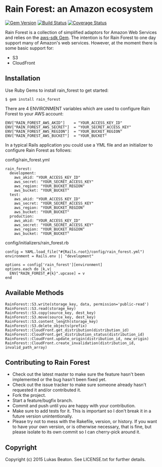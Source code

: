 # Rain Forest: an Amazon ecosystem

[![Gem Version](https://badge.fury.io/rb/rain_forest.svg)](https://badge.fury.io/rb/rain_forest)
[![Build Status](https://travis-ci.org/LukasBeaton/rain_forest.svg?branch=master)](https://travis-ci.org/LukasBeaton/rain_forest)
[![Coverage Status](https://coveralls.io/repos/LukasBeaton/rain_forest/badge.svg?branch=master&service=github)](https://coveralls.io/github/LukasBeaton/rain_forest?branch=master)

Rain Forest is a collection of simplified adaptors for Amazon Web Services and relies on the [aws-sdk Gem](https://rubygems.org/gems/aws-sdk). The intention is for Rain Forest to one day support many of Amazon's web services. However, at the moment there is some basic support for:

* S3
* CloudFront

## Installation

Use Ruby Gems to install rain_forest to get started:

    $ gem install rain_forest

There are 4 ENVIRONMENT variables which are used to configure Rain Forest to your AWS account:

    ENV["RAIN_FOREST_AWS_AKID"]    = "YOUR_ACCESS_KEY_ID"
    ENV["RAIN_FOREST_AWS_SECRET"]  = "YOUR_SECRET_ACCESS_KEY"
    ENV["RAIN_FOREST_AWS_REGION"]  = "YOUR_BUCKET_REGION"
    ENV["RAIN_FOREST_AWS_BUCKET"]  = "YOUR_BUCKET"

In a typical Rails application you could use a YML file and an initializer to configure Rain Forest as follows:

config/rain_forest.yml

    rain_forest:
      development:
        aws_akid: "YOUR_ACCESS_KEY_ID"
        aws_secret: "YOUR_SECRET_ACCESS_KEY"
        aws_region: "YOUR_BUCKET_REGION"
        aws_bucket: "YOUR_BUCKET"
      test:
        aws_akid: "YOUR_ACCESS_KEY_ID"
        aws_secret: "YOUR_SECRET_ACCESS_KEY"
        aws_region: "YOUR_BUCKET_REGION"
        aws_bucket: "YOUR_BUCKET"
      production:
        aws_akid: "YOUR_ACCESS_KEY_ID"
        aws_secret: "YOUR_SECRET_ACCESS_KEY"
        aws_region: "YOUR_BUCKET_REGION"
        aws_bucket: "YOUR_BUCKET"

config/initializers/rain_forest.rb

    config = YAML.load_file("#{Rails.root}/config/rain_forest.yml")
    environment = Rails.env || "development"

    options = config['rain_forest'][environment]
    options.each do |k,v|
      ENV["RAIN_FOREST_#{k}".upcase] = v
    end

## Available Methods
    RainForest::S3.write(storage_key, data, permission='public-read')
    RainForest::S3.read(storage_key)
    RainForest::S3.copy(source_key, dest_key)
    RainForest::S3.move(source_key, dest_key)
    RainForest::S3.content_length(storage_key)
    RainForest::S3.delete_objects(prefix)
    RainForest::CloudFront.get_distribution(distribution_id)
    RainForest::CloudFront.get_distribution_status(distribution_id)
    RainForest::CloudFront.update_origin(distribution_id, new_origin)
    RainForest::CloudFront.create_invalidation(distribution_id, invalid_path_array)
    

## Contributing to Rain Forest 
* Check out the latest master to make sure the feature hasn't been implemented or the bug hasn't been fixed yet.
* Check out the issue tracker to make sure someone already hasn't requested it and/or contributed it.
* Fork the project.
* Start a feature/bugfix branch.
* Commit and push until you are happy with your contribution.
* Make sure to add tests for it. This is important so I don't break it in a future version unintentionally.
* Please try not to mess with the Rakefile, version, or history. If you want to have your own version, or is otherwise necessary, that is fine, but please isolate to its own commit so I can cherry-pick around it.

## Copyright

Copyright (c) 2015 Lukas Beaton. See LICENSE.txt for
further details.


